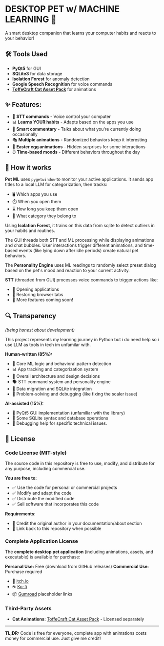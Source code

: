 #  **DESKTOP PET w/ MACHINE LEARNING** 🤖

A smart desktop companion that learns your computer habits and reacts to your behavior!

## 🛠️ **Tools Used**
- **PyQt5** for GUI
- **SQLite3** for data storage 
- **Isolation Forest** for anomaly detection
- **Google Speech Recognition** for voice commands
- **[ToffeCraft Cat Asset Pack](https://toffeecraft.itch.io/cat-pack)** for animations

## ✨ **Features:**
- 🎤 **STT commands** - Voice control your computer
- 📊 **Learns YOUR habits** - Adapts based on the apps you use
- 💬 **Smart commentary** - Talks about what you're currently doing occasionally
- 🎭 **Multiple animations** - Randomized behaviors keep it interesting
- 🥚 **Easter egg animations** - Hidden surprises for some interactions
- ⏰ **Time-based moods** - Different behaviors throughout the day

## 🧠 **How it works**
**Pet ML** uses `pygetwindow` to monitor your active applications. It sends app titles to a local LLM for categorization, then tracks:
- 🖥️ Which apps you use
- ⏱️ When you open them  
- ⌛ How long you keep them open
- 📂 What category they belong to

Using **Isolation Forest**, it trains on this data from sqlite to detect outliers in your habits and routines.

The GUI threads both STT and ML processing while displaying animations and chat bubbles. User interactions trigger different animations, and time-based events (like lying down after idle periods) create natural pet behaviors.

The **Personality Engine** uses ML readings to randomly select preset dialog based on the pet's mood and reaction to your current activity.

**STT** (threaded from GUI) processes voice commands to trigger actions like:
- 📱 Opening applications
- 🔄 Restoring browser tabs  
- 🚀 More features coming soon!

## 🔍 **Transparency** 
*(being honest about development)*

This project represents my learning journey in Python but i do need help so i use LLM as tools in tech im unfamilar with.

**Human-written (85%):**
- 🧠 Core ML logic and behavioral pattern detection
- 📊 App tracking and categorization system  
- 🎯 Overall architecture and design decisions
- 🗣️ STT command system and personality engine
- 🔄 Data migration and SQLite integration
- 🐛 Problem-solving and debugging (like fixing the scaler issue)

**AI-assisted (15%):**
- 🎨 PyQt5 GUI implementation (unfamiliar with the library)
- 🔧 Some SQLite syntax and database operations
- 🐞 Debugging help for specific technical issues.

## 📄 **License**

### Code License (MIT-style)
The source code in this repository is free to use, modify, and distribute for any purpose, including commercial use.

**You are free to:**
- ✅ Use the code for personal or commercial projects
- ✅ Modify and adapt the code
- ✅ Distribute the modified code
- ✅ Sell software that incorporates this code

**Requirements:**
- 📝 Credit the original author in your documentation/about section
- 🔗 Link back to this repository when possible

### Complete Application License
The **complete desktop pet application** (including animations, assets, and executable) is available for purchase:

**Personal Use:** Free (download from GitHub releases)
**Commercial Use:** Purchase required
- 🛒 [itch.io](your-link-here)
- ☕ [Ko-fi](your-link-here) 
- 📦 [Gumroad](your-link-here) placeholder links

### Third-Party Assets
- **Cat Animations:** [ToffeCraft Cat Asset Pack](https://toffeecraft.itch.io/cat-pack) - Licensed separately

---
**TL;DR:** Code is free for everyone, complete app with animations costs money for commercial use. Just give me credit! 
